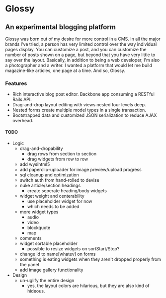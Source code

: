 # Glossy

## An experimental blogging platform

Glossy was born out of my desire for more control in a CMS. In all the major brands I've tried, a person has very limited control over the way individual pages display. You can customize a post, and you can customize the number of posts shown on a page, but beyond that you have very little to say over the layout. Basically, in addition to being a web developer, I'm also a photographer and a writer. I wanted a platform that would let me build magazine-like articles, one page at a time. And so, Glossy.

### Features
+ Rich interactive blog post editor. Backbone app consuming a RESTful Rails API.
+ Drag-and-drop layout editing with views nested four levels deep.
+ Nested forms create multiple model types in a single transaction.
+ Bootstrapped data and customized JSON serialization to reduce AJAX overhead.

#### TODO
+ Logic
  + drag-and-dropability
    + drag rows from section to section
    + drag widgets from row to row
  + add wysihtml5
  + add paperclip-uploader for image preview/upload progress
  + sql cleanup and optimization
  + switch auth from hand-rolled to devise
  + nuke article/section headings
    + create seperate heading/body widgets
  + widget weight and centerability
    + use placeholder widget for now
    + which needs to be added
  + more widget types
    + audio
    + video
    + blockquote
    + map
  + comments
  + widget sortable placeholder
    + possible to resize widgets on sortStart/Stop?
  + change id to name[whatev] on forms
  + something is eating widgets when they aren't dropped properly from the panel
  + add image gallery functionality
+ Design
  + un-uglify the entire design
    + yes, the layout colors are hilarious, but they are also kind of hideous.
